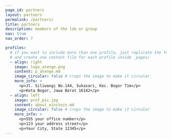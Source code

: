 ```yaml
---
page_id: partners
layout: partners
permalink: /partners/
title: partners
description: members of the lab or group
nav: true
nav_order: 7

profiles:
  # if you want to include more than one profile, just replicate the following block
  # and create one content file for each profile inside _pages/
  - align: right
    image: logo_atenge.png
    content: p_atenge.md
    image_circular: false # crops the image to make it circular
    more_info: >
      <p>Jl. Siliwangi No.144, Sukasari, Kec. Bogor Tim</p>
      <p>Kota Bogor, Jawa Barat 16142</p>
  - align: left
    image: prof_pic.jpg
    content: about_einstein.md
    image_circular: false # crops the image to make it circular
    more_info: >
      <p>555 your office number</p>
      <p>123 your address street</p>
      <p>Your City, State 12345</p>
---
```


